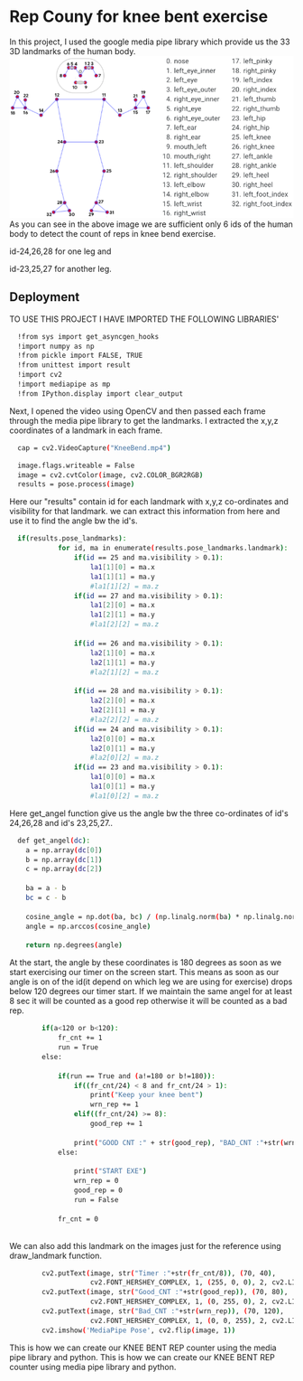 # Rep Couny for knee bent exercise

In this project, I used the google media pipe library which provide us the 33 3D landmarks of the human body.![name-of-you-image](https://github.com/9834703848/REP_CNT-FOR-KNEE-BENT-EXERCISE/blob/4f0cc0330058856e02e70457d3bbc5378e0e5ba9/pose_tracking_full_body_landmarks.png)
As you can see in the above image we are sufficient only 6 ids of the human body to detect the count of reps in knee bend exercise.

id-24,26,28 for one leg and

id-23,25,27 for another leg.


## Deployment

TO USE THIS PROJECT I HAVE IMPORTED THE FOLLOWING LIBRARIES' 

```bash
  !from sys import get_asyncgen_hooks
  !import numpy as np
  !from pickle import FALSE, TRUE
  !from unittest import result
  !import cv2
  !import mediapipe as mp
  !from IPython.display import clear_output 

```

Next, I opened the video using OpenCV and then passed each frame through the media pipe library to get the landmarks.
I extracted the x,y,z coordinates of a landmark in each frame.

```bash
  cap = cv2.VideoCapture("KneeBend.mp4")

```
```bash
  image.flags.writeable = False
  image = cv2.cvtColor(image, cv2.COLOR_BGR2RGB)
  results = pose.process(image)

```
Here our "results" contain id for each landmark with x,y,z co-ordinates and visibility for that landmark. we can extract this information from here and use it to find the angle bw the id's.
```bash
  if(results.pose_landmarks):
            for id, ma in enumerate(results.pose_landmarks.landmark):
                if(id == 25 and ma.visibility > 0.1):
                    la1[1][0] = ma.x
                    la1[1][1] = ma.y
                    #la1[1][2] = ma.z
                if(id == 27 and ma.visibility > 0.1):
                    la1[2][0] = ma.x
                    la1[2][1] = ma.y
                    #la1[2][2] = ma.z

                if(id == 26 and ma.visibility > 0.1):
                    la2[1][0] = ma.x
                    la2[1][1] = ma.y
                    #la2[1][2] = ma.z

                if(id == 28 and ma.visibility > 0.1):
                    la2[2][0] = ma.x
                    la2[2][1] = ma.y
                    #la2[2][2] = ma.z
                if(id == 24 and ma.visibility > 0.1):
                    la2[0][0] = ma.x
                    la2[0][1] = ma.y
                    #la2[0][2] = ma.z
                if(id == 23 and ma.visibility > 0.1):
                    la1[0][0] = ma.x
                    la1[0][1] = ma.y
                    #la1[0][2] = ma.z

```

Here get_angel function give us the angle bw the three co-ordinates of id's 24,26,28 and id's 23,25,27..
```bash
  def get_angel(dc):
    a = np.array(dc[0])
    b = np.array(dc[1])
    c = np.array(dc[2])

    ba = a - b
    bc = c - b

    cosine_angle = np.dot(ba, bc) / (np.linalg.norm(ba) * np.linalg.norm(bc))
    angle = np.arccos(cosine_angle)

    return np.degrees(angle)

```

At the start, the angle by these coordinates is 180  degrees as soon as we start exercising our timer on the screen start. This means as soon as our angle is on of the id(it depend on which leg we are using for exercise) drops below 120 degrees our timer start. If we maintain the same angel for at least 8 sec it will be counted as a good rep otherwise it will be counted as a bad rep.
```bash
        if(a<120 or b<120):
            fr_cnt += 1
            run = True
        else:
            
            if(run == True and (a!=180 or b!=180)):
                if((fr_cnt/24) < 8 and fr_cnt/24 > 1):
                    print("Keep your knee bent")
                    wrn_rep += 1
                elif((fr_cnt/24) >= 8):
                    good_rep += 1
                 
                print("GOOD CNT :" + str(good_rep), "BAD_CNT :"+str(wrn_rep))
            else:
               
                print("START EXE")
                wrn_rep = 0
                good_rep = 0
                run = False
         
            fr_cnt = 0
        

```
We can also add this landmark on the images just for the reference using draw_landmark function.
```bash
        cv2.putText(image, str("Timer :"+str(fr_cnt/8)), (70, 40),
                    cv2.FONT_HERSHEY_COMPLEX, 1, (255, 0, 0), 2, cv2.LINE_AA)
        cv2.putText(image, str("Good_CNT :"+str(good_rep)), (70, 80),
                    cv2.FONT_HERSHEY_COMPLEX, 1, (0, 255, 0), 2, cv2.LINE_AA)
        cv2.putText(image, str("Bad_CNT :"+str(wrn_rep)), (70, 120),
                    cv2.FONT_HERSHEY_COMPLEX, 1, (0, 0, 255), 2, cv2.LINE_AA)
        cv2.imshow('MediaPipe Pose', cv2.flip(image, 1))

```

This is how we can create our KNEE BENT REP counter using the media pipe library and python.
This is how we can create our KNEE BENT REP counter using media pipe library and python.




